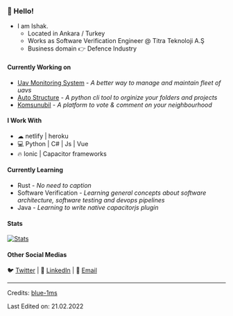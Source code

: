 ### 👋 Hello!
* I am Ishak.
  * Located in Ankara / Turkey
  * Works as Software Verification Engineer @ Titra Teknoloji A.Ş
  * Business domain 👉 Defence Industry
   
#### Currently Working on
* [Uav Monitoring System](https://github.com/shakg/uav_activity_monitor) - *A better way to manage and maintain fleet of uavs*
* [Auto Structure](https://github.com/shakg/AutoStructure) - *A python cli tool to orginize your folders and projects*
* [Komsunubil](https://github.com/shakg/komsunubil) - *A platform to vote & comment on your neighbourhood*

#### I Work With
* ☁ netlify | heroku 
* 💻 Python | C# | Js | Vue 
* 🔥 Ionic | Capacitor frameworks

#### Currently Learning
* Rust - *No need to caption*
* Software Verification - *Learning general concepts about software architecture, software testing and devops pipelines*
* Java - *Learning to write native capacitorjs plugin*

 #### Stats
[![Stats](https://github-readme-stats.vercel.app/api?username=shakg)](https://github.com/shakg)

#### Other Social Medias
🐦 [Twitter](https://twitter.com/ishakgonul1) | 💼 [LinkedIn](https://www.linkedin.com/in/ishak-g%C3%B6n%C3%BCl-302004130/) | 📧 [Email](mailto:ishakgonulgb@gmail.com)
 

<!--
**blue-1ms/blue-1ms** is a ✨ _special_ ✨ repository because its `README.md` (this file) appears on your GitHub profile.
-->
-----
Credits: [blue-1ms](https://github.com/blue-1ms)

Last Edited on: 21.02.2022
